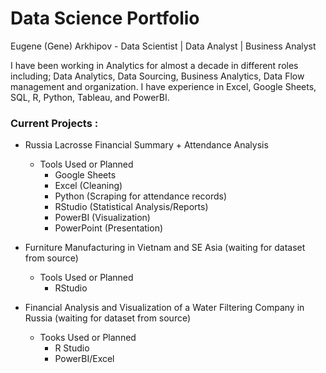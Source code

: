 # Data Science Portfolio

Eugene (Gene) Arkhipov - Data Scientist | Data Analyst | Business Analyst 

I have been working in Analytics for almost a decade in different roles including; Data Analytics, Data Sourcing, Business Analytics, Data Flow management and organization. I have experience in Excel, Google Sheets, SQL, R, Python, Tableau, and PowerBI. 

### Current Projects :
- Russia Lacrosse Financial Summary + Attendance Analysis
  - Tools Used or Planned
    - Google Sheets
    - Excel (Cleaning)
    - Python (Scraping for attendance records)
    - RStudio (Statistical Analysis/Reports)
    - PowerBI (Visualization)
    - PowerPoint (Presentation)

- Furniture Manufacturing in Vietnam and SE Asia (waiting for dataset from source)
  - Tools Used or Planned
    - RStudio

- Financial Analysis and Visualization of a Water Filtering Company in Russia (waiting for dataset from source)
  - Tooks Used or Planned
    - R Studio
    - PowerBI/Excel
    
